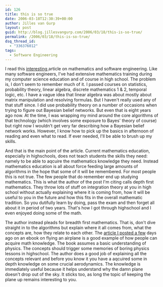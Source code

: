 ```yaml
---
id: 126
title: this is so true
date: 2006-03-18T12:30:39+00:00
author: Jilles van Gurp
layout: post
guid: http://blog.jillesvangurp.com/2006/03/18/this-is-so-true/
permalink: /2006/03/18/this-is-so-true/
dsq_thread_id:
  - "336376012"
tags:
  - Software Engineering
---
```

I read this [interesting ](http://steve-yegge.blogspot.com/2006/03/math-for-programmers.html)article on mathematics and software engineering. Like many software engineers, I've had extensive mathematics training during my computer science education and of course in high school. The problem is, I don't seem to remember much of it. I passed courses on statistics, probability theory, linear algebra, discrete mathematics 1 & 2, temporal logic, etc. I have a vague idea that linear algebra was about mostly about matrix manipulation and resolving formulas. But I haven't really used any of that stuff since. I did use probability theory on a number of occasions when trying to figure out Bayesian belief networks. But even that is eight years ago now. At the time, I was wrapping my mind around the core algorithms of that technology (which involves some exposure to Bayes' theory of course) but right now I wouldn't get very far describing how a Bayesian belief network works. However, I know how to pick up the basics in afternoon of reading and even what to read. If ever needed, I'll be able to brush up my skills.

And that is the main point of the article. Current mathematics education, especially in highschools, does not teach students the skills they need: namely to be able to aqcuire the mathematics knowledge they need. Instead mathematics education is all about force feeding large amounts of algorithms in the hope that some of it will be remembered. For most people this is not true. The few people that do remember end up studying mathematics. This is what the author of the post I'm citing calls depth first mathematics. They throw lots of stuff on integration theory at you in high school without actually explaining where it is coming from, how it will be useful to you in the future and how this fits in the overall mathematic tradition. So you dutifully learn by doing, pass the exam and then forget all about it in period of two years. That's how I got through highschool and I even enjoyed doing some of the math.

The author instead pleads for breadth first mathematics. That is, don't dive straight in to the algorithms but explain where it all comes from, what the concepts are, how they relate to each other. The [article I posted a few](https://www.jillesvangurp.com/2006/03/14/how-it-flies/) days ago on an ebook on flying an airplane is a good example of how people can acquire math knowledge. The book assumes a basic understanding of physics. The concepts should trigger some memories of boring physics lessons in highschool. The author does a good job of explaining all the concepts relevant and before you know it you have a aqcuired some in depth knowledge on some crucial aerodynamics. The knowledge is immediately useful because it helps understand why the damn plane doesn't drop out of the sky. It sticks too, as long the topic of keeping the plane up remains interesting to you.